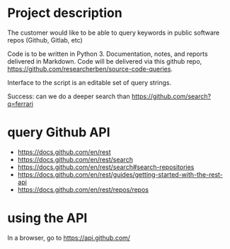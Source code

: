 # Project description

The customer would like to be able to query keywords in public software repos (Github, Gitlab, etc)

Code is to be written in Python 3. Documentation, notes, and reports delivered in Markdown. Code will be delivered via this github repo, <https://github.com/researcherben/source-code-queries>.

Interface to the script is an editable set of query strings. 



Success: can we do a deeper search than
<https://github.com/search?q=ferrari>



# query Github API

* <https://docs.github.com/en/rest>
* <https://docs.github.com/en/rest/search>
* <https://docs.github.com/en/rest/search#search-repositories>
* <https://docs.github.com/en/rest/guides/getting-started-with-the-rest-api>
* <https://docs.github.com/en/rest/repos/repos>

# using the API

In a browser, go to <https://api.github.com/>
